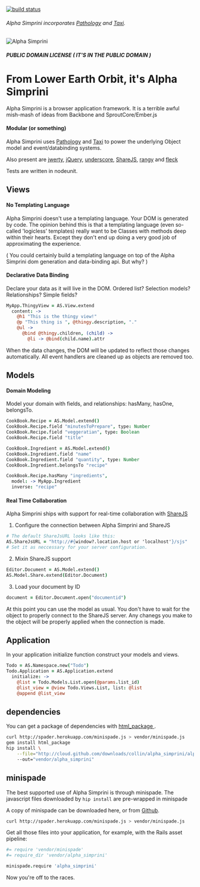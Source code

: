 [![build status](https://secure.travis-ci.org/collin/alpha_simprini.png)](http://travis-ci.org/collin/alpha_simprini)
###### Alpha Simprini incorporates [Pathology](https://github.com/collin/pathology) and [Taxi](https://github.com/collin/taxi).
![Alpha Simprini](http://alphasimprini.com/images/logo.png "Alpha Simprini")
##### PUBLIC DOMAIN LICENSE ( IT'S IN THE PUBLIC DOMAIN )
# From Lower Earth Orbit, it's Alpha Simprini

Alpha Simprini is a browser application framework. It is a terrible awful mish-mash of ideas from Backbone and SproutCore/Ember.js

#### Modular (or something)

Alpha Simprini uses [Pathology](https://github.com/collin/pathology) and [Taxi](https://github.com/collin/taxi)
to power the underlying Object model and event/databinding systems.

Also present are [jwerty](https://github.com/keithamus/jwerty), [jQuery](https://github.com/jquery/jquery), [underscore](https://underscorejs.org), [ShareJS](https://github.com/josephg/ShareJS), [rangy](http://code.google.com/p/rangy/) and [fleck](https://github.com/trek/fleck)

Tests are written in nodeunit.

## Views

#### No Templating Language

Alpha Simprini doesn't use a templating language. Your DOM is generated by code.
The opinion behind this is that a templating language (even so-called 'logicless' templates)
really want to be Classes with methods deep within their hearts. Except they don't end up
doing a very good job of approximating the experience. 

( You could certainly build a templating language on top of the Alpha Simprini dom generation
and data-binding api. But why? )

#### Declarative Data Binding

Declare your data as it will live in the DOM. Ordered list? Selection models? Relationships? Simple fields?

```coffee
MyApp.ThingyView = AS.View.extend
  content: ->
    @h1 "This is the thingy view!"
    @p "This thing is ", @thingy.description, "."
    @ul ->
      @bind @thingy.children, (child) ->
        @li -> @bind(child.name).attr
```

When the data changes, the DOM will be updated to reflect those changes automatically.
All event handlers are cleaned up as objects are removed too.

## Models

#### Domain Modeling

Model your domain with fields, and relationships: hasMany, hasOne, belongsTo.

```coffee
CookBook.Recipe = AS.Model.extend()
CookBook.Recipe.field "minutesToPrepare", type: Number
CookBook.Recipe.field "veggeratian", type: Boolean
CookBook.Recipe.field "title"

CookBook.Ingredient = AS.Model.extend()
CookBook.Ingredient.field "name"
CookBook.Ingredient.field "quantity", type: Number
CookBook.Ingredient.belongsTo "recipe"

CookBook.Recipe.hasMany "ingredients", 
  model: -> MyApp.Ingredient
  inverse: "recipe"
```

#### Real Time Collaboration

Alpha Simprini ships with support for real-time collaboration with [ShareJS](https://github.com/josephg/ShareJS/)

1) Configure the connection between Alpha Simprini and ShareJS

```coffee
# The default ShareJsURL looks like this:
AS.ShareJsURL = "http://#{window?.location.host or 'localhost'}/sjs"
# Set it as neccessary for your server configuration.
```

2) Mixin ShareJS support

```coffee
Editor.Document = AS.Model.extend()
AS.Model.Share.extend(Editor.Document)
```

3) Load your document by ID

```coffee
document = Editor.Document.open("documentid")
```

At this point you can use the model as usual. You don't have to wait for the object to properly connect to
the ShareJS server. Any chanegs you make to the object will be properly applied when the connection is made.


## Application

In your application initialize function construct your models and views.

```coffee
Todo = AS.Namespace.new("Todo")
Todo.Application = AS.Application.extend
  initialize: ->
    @list = Todo.Models.List.open(@params.list_id)
    @list_view = @view Todo.Views.List, list: @list
    @append @list_view

```

## dependencies

You can get a package of dependencies with <a href="https://github.com/collin/html_package"> html_package </a>.

```sh
curl http://spader.herokuapp.com/minispade.js > vendor/minispade.js
gem install html_package
hip install \
    --file="http://cloud.github.com/downloads/collin/alpha_simprini/alpha_simprini-0.5.0.html" \ 
    --out="vendor/alpha_simprini"
```

## minispade

The best supported use of Alpha Simprini is through minispade.
The javascript files downloaded by `hip install` are pre-wrapped in minispade

A copy of minispade can be downloaded here, or from <a href="https://github.com/wycats/minispade/blob/master/lib/main.js">Github</a>.
```sh
curl http://spader.herokuapp.com/minispade.js > vendor/minispade.js
```

Get all those files into your application,
for example, with the Rails asset pipeline:

```coffee
#= require 'vendor/minispade'
#= require_dir 'vendor/alpha_simprini'

minispade.require 'alpha_simprini'
```

Now you're off to the races.


